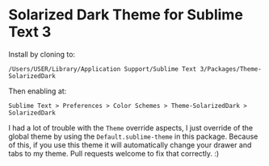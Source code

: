 Solarized Dark Theme for Sublime Text 3
=======================================

Install by cloning to:
```
/Users/USER/Library/Application Support/Sublime Text 3/Packages/Theme-SolarizedDark
```

Then enabling at:
```
Sublime Text > Preferences > Color Schemes > Theme-SolarizedDark > SolarizedDark
```

I had a lot of trouble with the `Theme` override aspects, I just override of the global theme by using the `Default.sublime-theme` in this package.  Because of this, if you use this theme it will automatically change your drawer and tabs to my theme.  Pull requests welcome to fix that correctly.  :)